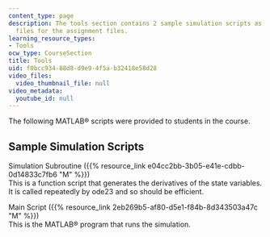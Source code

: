 ```yaml
---
content_type: page
description: The tools section contains 2 sample simulation scripts as supporting
  files for the assignment files.
learning_resource_types:
- Tools
ocw_type: CourseSection
title: Tools
uid: f0bcc934-88d8-d9e9-4f5a-b32418e58d28
video_files:
  video_thumbnail_file: null
video_metadata:
  youtube_id: null
---
```


The following MATLAB® scripts were provided to students in the course.

Sample Simulation Scripts
-------------------------

Simulation Subroutine ({{% resource_link e04cc2bb-3b05-e41e-cdbb-0d14833c7fb6 "M" %}})  
This is a function script that generates the derivatives of the state variables. It is called repeatedly by ode23 and so should be efficient.

Main Script ({{% resource_link 2eb269b5-af80-d5e1-f84b-8d343503a47c "M" %}})  
This is the MATLAB® program that runs the simulation.